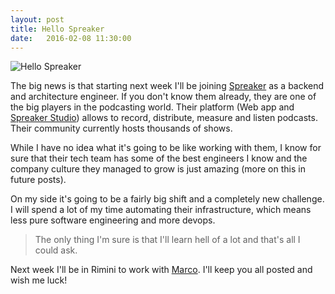 ```yaml
---
layout: post
title: Hello Spreaker
date:   2016-02-08 11:30:00
---
```


![Hello Spreaker](https://scontent-mxp1-1.xx.fbcdn.net/hphotos-xaf1/t31.0-8/11078257_10152831403801347_8094100540044052540_o.jpg)

The big news is that starting next week I'll be joining [Spreaker](http://spreaker.com) as a backend and architecture engineer. If you don't know them already, they are one of the big players in the podcasting world. Their platform (Web app and [Spreaker Studio](https://www.spreaker.com/download)) allows to record, distribute, measure and listen podcasts. Their community currently hosts thousands of shows.

While I have no idea what it's going to be like working with them, I know for sure that their tech team has some of the best engineers I know and the company culture they managed to grow is just amazing (more on this in future posts).

On my side it's going to be a fairly big shift and a completely new challenge. I will spend a lot of my time automating their infrastructure, which means less pure software engineering and more devops.  

> The only thing I'm sure is that I'll learn hell of a lot and that's all I could ask.

Next week I'll be in Rimini to work with [Marco](http://twitter.com/pracucci). I'll keep you all posted and wish me luck!

